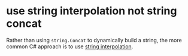 # use string interpolation not string concat

Rather than using `string.Concat` to dynamically build a string, the more common C# approach is to use [string interpolation](https://csharp.net-tutorials.com/operators/the-string-interpolation-operator/).
